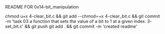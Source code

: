 README FOR 0x14-bit_manipulation

chmod u+x 4-clear_bit.c && git add --chmod=+x 4-clear_bit.c && git commit -m 'task 03 a function that sets the value of a bit to 1 at a given index. 3-set_bit.c' && git push
git add . && git commit -m 'created readme'